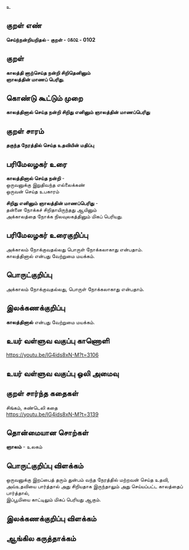 உ

## குறள் எண் 

**செய்ந்நன்றியறிதல் - குறள் - ௦௧௦௨ - 0102**  

## குறள் 

**காலத்தி னாற்செய்த நன்றி சிறிதெனினும்  
ஞாலத்தின் மாணப் பெரிது.** 

## கொண்டு கூட்டும் முறை

**காலத்தினால் செய்த நன்றி சிறிது எனினும் ஞாலத்தின் மாணப்பெரிது**  

## குறள் சாரம் 

**தகுந்த நேரத்தில் செய்த உதவியின் மதிப்பு**  

## பரிமேலழகர் உரை

**காலத்தினால் செய்த நன்றி** -  
ஒருவனுக்கு இறுதிவந்த எல்லைக்கண்  
ஒருவன் செய்த உபகாரம்  

**சிறிது எனினும் ஞாலத்தின் மாணப்பெரிது** -  
தன்னை நோக்கச் சிறிதாயிருந்தது ஆயினும்  
அக்காலத்தை நோக்க நிலவுலகத்தினும் மிகப் பெரியது.   

## பரிமேலழகர் உரைகுறிப்பு   

அக்காலம் நோக்குவதல்லது பொருள் நோக்கலாகாது என்பதாம்.  
காலத்தினால் என்பது வேற்றுமை மயக்கம். 

## பொருட்குறிப்பு 

அக்காலம் நோக்குவதல்லது, பொருள் நோக்கலாகாது என்பதாம்.   

## இலக்கணக்குறிப்பு  

**காலத்தினால்** என்பது வேற்றுமை மயக்கம்.   

## உயர் வள்ளுவ வகுப்பு காணொளி

https://youtu.be/IG4ids8xN-M?t=3106

## உயர் வள்ளுவ வகுப்பு ஒலி அமைவு 

 
## குறள் சார்ந்த கதைகள் 

சிங்கம், சுண்டெலி கதை  
https://youtu.be/IG4ids8xN-M?t=3139

## தொன்மையான சொற்கள்

**ஞாலம்** - உலகம்   

## பொருட்குறிப்பு விளக்கம்

ஒருவனுக்கு இறப்பைத் தரும் துன்பம் வந்த நேரத்தில் மற்றவன் செய்த உதவி,  
அவ்உதவியை பார்த்தால் அது சிறியதாக இருந்தாலும் அது செய்யப்பட்ட காலத்தைப் பார்த்தால்,  
இப்பூமியை காட்டிலும் மிகப் பெரியது ஆகும்.  

## இலக்கணக்குறிப்பு விளக்கம்


## ஆங்கில கருத்தாக்கம் 


